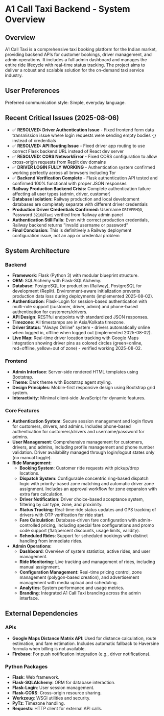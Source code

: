 # A1 Call Taxi Backend - System Overview

## Overview
A1 Call Taxi is a comprehensive taxi booking platform for the Indian market, providing backend APIs for customer bookings, driver management, and admin operations. It includes a full admin dashboard and manages the entire ride lifecycle with real-time status tracking. The project aims to deliver a robust and scalable solution for the on-demand taxi service industry.

## User Preferences
Preferred communication style: Simple, everyday language.

## Recent Critical Issues (2025-08-06)
- ✅ **RESOLVED: Driver Authentication Issue** - Fixed frontend form data transmission issue where login requests were sending empty bodies `{}` instead of credentials
- ✅ **RESOLVED: API Routing Issue** - Fixed driver app routing to use correct Flask backend URL instead of React dev server
- ✅ **RESOLVED: CORS NetworkError** - Fixed CORS configuration to allow cross-origin requests from Replit dev domains
- ✅ **DRIVER LOGIN FULLY WORKING** - Authentication system confirmed working perfectly across all browsers including Tor
- ✅ **Backend Verification Complete** - Flask authentication API tested and confirmed 100% functional with proper JSON responses
- **Railway Production Backend Crisis:** Complete authentication failure affecting all user types (admin, driver, customer)
- **Database Isolation:** Railway production and local development databases are completely separate with different driver credentials
- **Production Driver Credentials Confirmed:** Username `DRIVERMQO`, Password `3210@Taxi` verified from Railway admin panel
- **Authentication Still Fails:** Even with correct production credentials, Railway backend returns "Invalid username or password"
- **Final Conclusion:** This is definitively a Railway deployment configuration issue, not an app or credential problem

## System Architecture
### Backend
- **Framework**: Flask (Python 3) with modular blueprint structure.
- **ORM**: SQLAlchemy with Flask-SQLAlchemy.
- **Database**: PostgreSQL for production (Railway), PostgreSQL for development (Replit). Environment-aware initialization prevents production data loss during deployments (implemented 2025-08-02).
- **Authentication**: Flask-Login for session-based authentication with multi-role support (customer, driver, admin) and phone-based authentication for customers/drivers.
- **API Design**: RESTful endpoints with standardized JSON responses.
- **Timezone**: All timestamps are in Asia/Kolkata timezone.
- **Driver Status**: "Always Online" system - drivers automatically online when logged in, offline when logged out (implemented 2025-08-02).
- **Live Map**: Real-time driver location tracking with Google Maps integration showing driver pins as colored circles (green=online, red=offline, yellow=out of zone) - verified working 2025-08-02.

### Frontend
- **Admin Interface**: Server-side rendered HTML templates using Bootstrap.
- **Theme**: Dark theme with Bootstrap agent styling.
- **Design Principles**: Mobile-first responsive design using Bootstrap grid system.
- **Interactivity**: Minimal client-side JavaScript for dynamic features.

### Core Features
- **Authentication System**: Secure session management and login flows for customers, drivers, and admins. Includes phone-based authentication for customers/drivers and username/password for admins.
- **User Management**: Comprehensive management for customers, drivers, and admins, including profile management and phone number validation. Driver availability managed through login/logout states only (no manual toggle).
- **Ride Management**:
    - **Booking System**: Customer ride requests with pickup/drop locations.
    - **Dispatch System**: Configurable concentric ring-based dispatch logic with priority-based zone matching and automatic driver zone assignment. Includes an approval workflow for zone expansion with extra fare calculation.
    - **Driver Notification**: Driver choice-based acceptance system, filtering by car type, zone, and proximity.
    - **Status Tracking**: Real-time ride status updates and GPS tracking of drivers with OTP verification for ride start.
    - **Fare Calculation**: Database-driven fare configuration with admin-controlled pricing, including special fare configurations and promo code support (flat/percent discounts, usage limits, validity).
    - **Scheduled Rides**: Support for scheduled bookings with distinct handling from immediate rides.
- **Admin Operations**:
    - **Dashboard**: Overview of system statistics, active rides, and user management.
    - **Ride Monitoring**: Live tracking and management of rides, including manual assignment.
    - **Configuration Management**: Real-time pricing control, zone management (polygon-based creation), and advertisement management with media upload and scheduling.
    - **Analytics**: System performance and usage metrics.
    - **Branding**: Integrated A1 Call Taxi branding across the admin interface.

## External Dependencies
### APIs
- **Google Maps Distance Matrix API**: Used for distance calculation, route estimation, and fare estimation. Includes automatic fallback to Haversine formula when billing is not available.
- **Firebase**: For push notification integration (e.g., driver notifications).

### Python Packages
- **Flask**: Web framework.
- **Flask-SQLAlchemy**: ORM for database interaction.
- **Flask-Login**: User session management.
- **Flask-CORS**: Cross-origin resource sharing.
- **Werkzeug**: WSGI utilities and security.
- **PyTz**: Timezone handling.
- **Requests**: HTTP client for external API calls.